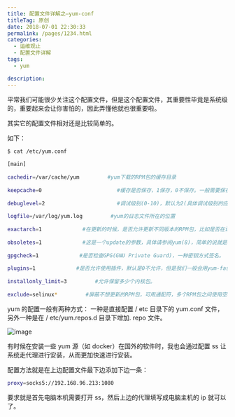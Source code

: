 ```yaml
---
title: 配置文件详解之–yum-conf
titleTag: 原创
date: 2018-07-01 22:30:33
permalink: /pages/1234.html
categories: 
  - 运维观止
  - 配置文件详解
tags: 
  - yum

description: 
---
```


平常我们可能很少关注这个配置文件，但是这个配置文件，其重要性毕竟是系统级的，重要起来会让你害怕的，因此弄懂他就也很重要啦。



其实它的配置文件相对还是比较简单的。



如下：



```sh
$ cat /etc/yum.conf
 
[main]
 
cachedir=/var/cache/yum         #yum下载的RPM包的缓存目录
 
keepcache=0                        #缓存是否保存，1保存，0不保存。一般需要保存一些常用而又不容易下载的软件时，就开启这个选项。
 
debuglevel=2                       #调试级别(0-10)，默认为2(具体调试级别的应用，我也不了解)。
 
logfile=/var/log/yum.log         #yum的日志文件所在的位置
 
exactarch=1             #在更新的时候，是否允许更新不同版本的RPM包，比如是否在i386上更新i686的RPM包。
 
obsoletes=1             #这是一个update的参数，具体请参阅yum(8)，简单的说就是相当于upgrade，允许更新陈旧的RPM包。
 
gpgcheck=1             #是否检查GPG(GNU Private Guard)，一种密钥方式签名。
 
plugins=1             #是否允许使用插件，默认是0不允许，但是我们一般会用yum-fastestmirror这个插件。
 
installonly_limit=3         #允许保留多少个内核包。
 
exclude=selinux*         #屏蔽不想更新的RPM包，可用通配符，多个RPM包之间使用空格分离。
```



yum 的配置一般有两种方式： 一种是直接配置 / etc 目录下的 yum.conf 文件， 另外一种是在 / etc/yum.repos.d 目录下增加. repo 文件。





![image](http://t.eryajf.net/imgs/2021/09/139ba1f1caabfc0e.jpg)





有时候在安装一些 yum 源（如 docker）在国外的软件时，我也会通过配置 ss 让系统走代理进行安装，从而更加快速进行安装。



配置方法就是在上边配置文件最下边添加下边一条：



```sh
proxy=socks5://192.168.96.213:1080
```



要求就是首先电脑本机需要打开 ss，然后上边的代理填写成电脑主机的 ip 就可以了。
